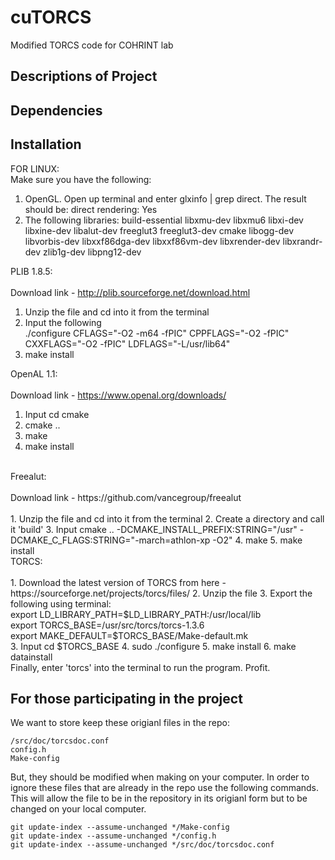 # cuTORCS
Modified TORCS code for COHRINT lab
## Descriptions of Project

## Dependencies

## Installation

FOR LINUX:
<br />
Make sure you have the following:
<br />
1. OpenGL. Open up terminal and enter glxinfo | grep direct. The result should be: direct rendering: Yes
2. The following libraries: build-essential libxmu-dev libxmu6 libxi-dev libxine-dev libalut-dev freeglut3 freeglut3-dev cmake libogg-dev libvorbis-dev libxxf86dga-dev libxxf86vm-dev libxrender-dev libxrandr-dev zlib1g-dev libpng12-dev

PLIB 1.8.5: <br />
<br />
Download link - http://plib.sourceforge.net/download.html <br />

1. Unzip the file and cd into it from the terminal <br />
2. Input the following <br />
    ./configure CFLAGS="-O2 -m64 -fPIC" CPPFLAGS="-O2 -fPIC" CXXFLAGS="-O2 -fPIC" LDFLAGS="-L/usr/lib64"
3. make install <br />

OpenAL 1.1: <br />
<br />
Download link - https://www.openal.org/downloads/
<br />
1. Input cd cmake
2. cmake ..
3. make
4. make install
<br />
Freealut: <br />
<br />
Download link - https://github.com/vancegroup/freealut <br />
<br />
1. Unzip the file and cd into it from the terminal
2. Create a directory and call it 'build'
3. Input cmake .. -DCMAKE_INSTALL_PREFIX:STRING="/usr" -DCMAKE_C_FLAGS:STRING="-march=athlon-xp -O2"
4. make
5. make install
<br />
TORCS: <br />
<br />
1. Download the latest version of TORCS from here - https://sourceforge.net/projects/torcs/files/
2. Unzip the file
3. Export the following using terminal: <br />
    export LD_LIBRARY_PATH=$LD_LIBRARY_PATH:/usr/local/lib <br />
    export TORCS_BASE=/usr/src/torcs/torcs-1.3.6 <br />
    export MAKE_DEFAULT=$TORCS_BASE/Make-default.mk <br />
3. Input cd $TORCS_BASE
4. sudo ./configure
5. make install
6. make datainstall
<br />
Finally, enter 'torcs' into the terminal to run the program. Profit. <br />

## For those participating in the project
We want to store keep these origianl files in the repo:
```
/src/doc/torcsdoc.conf
config.h
Make-config
```
But, they should be modified when making on your computer. In order to ignore these files that are already in the repo use the following commands. This will allow the file to be in the repository in its origianl form but to be changed on your local computer.
```
git update-index --assume-unchanged */Make-config
git update-index --assume-unchanged */config.h
git update-index --assume-unchanged */src/doc/torcsdoc.conf
```
